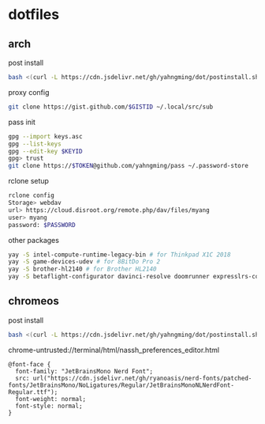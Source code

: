 # dotfiles

## arch
post install
```sh
bash <(curl -L https://cdn.jsdelivr.net/gh/yahngming/dot/postinstall.sh) arch
```
proxy config
```sh
git clone https://gist.github.com/$GISTID ~/.local/src/sub
```
pass init
```sh
gpg --import keys.asc
gpg --list-keys
gpg --edit-key $KEYID
gpg> trust
git clone https://$TOKEN@github.com/yahngming/pass ~/.password-store
```
rclone setup
```sh
rclone config
Storage> webdav
url> https://cloud.disroot.org/remote.php/dav/files/myang
user> myang
password: $PASSWORD
```
other packages
```sh
yay -S intel-compute-runtime-legacy-bin # for Thinkpad X1C 2018
yay -S game-devices-udev # for 8BitDo Pro 2
yay -S brother-hl2140 # for Brother HL2140
yay -S betaflight-configurator davinci-resolve doomrunner expresslrs-configurator gyroflow gzdoom minecraft-launcher orca-slicer sdrpp-git subconverter-bin tsukimi-git velocidrone
```

## chromeos
post install
```sh
bash <(curl -L https://cdn.jsdelivr.net/gh/yahngming/dot/postinstall.sh) chromeos
```
chrome-untrusted://terminal/html/nassh_preferences_editor.html
```
@font-face {
  font-family: "JetBrainsMono Nerd Font";
  src: url("https://cdn.jsdelivr.net/gh/ryanoasis/nerd-fonts/patched-fonts/JetBrainsMono/NoLigatures/Regular/JetBrainsMonoNLNerdFont-Regular.ttf");
  font-weight: normal;
  font-style: normal;
}
```
